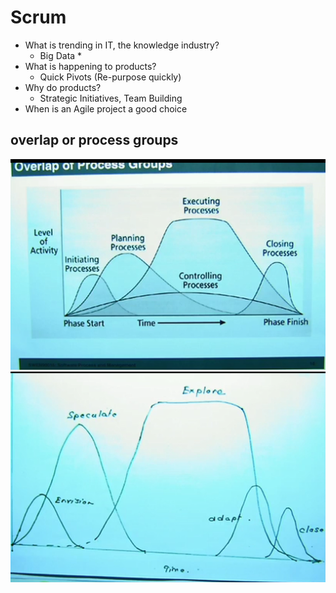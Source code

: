 # Scrum

+ What is trending in IT, the knowledge industry?
    + Big Data
        * 
+ What is happening to products?
    + Quick Pivots (Re-purpose quickly)
+ Why do products?
    + Strategic Initiatives, Team Building
+ When is an Agile project a good choice

## overlap or process groups
![overlap_processes](pics/overlap_processes.png)
![overlap_scrum](pics/overlap_scrum.png)